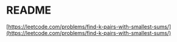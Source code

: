 # README

[https://leetcode.com/problems/find-k-pairs-with-smallest-sums/](https://leetcode.com/problems/find-k-pairs-with-smallest-sums/)
